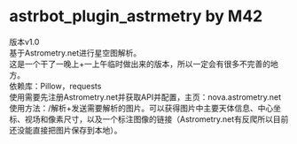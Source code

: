 # astrbot_plugin_astrmetry  by M42
版本v1.0  
基于Astrometry.net进行星空图解析。  
这是一个干了一晚上+一上午临时做出来的版本，所以一定会有很多不完善的地方。  
依赖库：Pillow，requests  
使用需要先注册Astrometry.net并获取API并配置，主页：nova.astrometry.net  
使用方法：/解析+发送需要解析的图片。可以获得图片中主要天体信息、中心坐标、视场和像素尺寸，以及一个标注图像的链接（Astrometry.net有反爬所以目前还没能直接把图片保存到本地）。  


